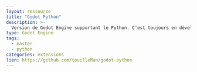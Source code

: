 ```yaml
---
layout: ressource
title: "Godot Python"
description: >-
  Version de Godot Engine supportant le Python. C'est toujours en développement donc il vaut mieux ne pas l'utiliser pour de la production
type: Godot Engine
tags:
  - master
  - python
categories: extensions
lien: https://github.com/touilleMan/godot-python
---
```

